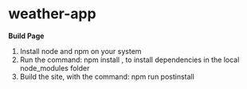 # weather-app

**Build Page**
1. Install node and npm on your system
2. Run the command: npm install , to install dependencies in the local node_modules folder
3. Build the site, with the command: npm run postinstall
